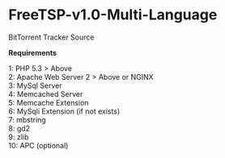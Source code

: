 # FreeTSP-v1.0-Multi-Language
BitTorrent Tracker Source

<b>Requirements</b>

1: PHP 5.3 > Above
<br>
2: Apache Web Server 2 > Above or NGINX
<br>
3: MySql Server
<br>
4: Memcached Server
<br>
5: Memcache Extension
<br>
6: MySqli Extension (if not exists)
<br>
7: mbstring
<br>
8: gd2
<br>
9: zlib
<br>
10: APC (optional)
